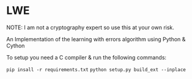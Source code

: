 # LWE
NOTE: I am not a cryptography expert so use this at your own risk.

An Implementation of the learning with errors algorithm using Python & Cython

To setup you need a C compiler & run the following commands:

`pip insall -r requirements.txt`
`python setup.py build_ext --inplace`
